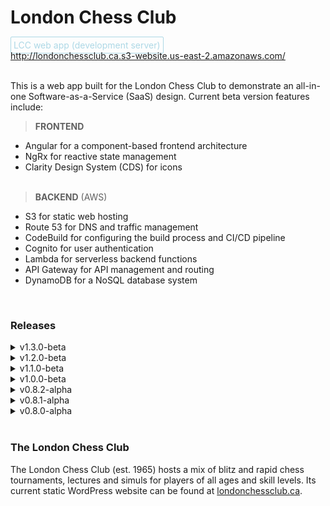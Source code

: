 # London Chess Club

<span style="color: lightblue; border: 1px solid lightblue; border-radius: 2px; padding: 4px;">LCC web app (development server)</span>
<br />
http://londonchessclub.ca.s3-website.us-east-2.amazonaws.com/
<br />
<br />

<p>
This is a web app built for the London Chess Club to demonstrate an all-in-one Software-as-a-Service (SaaS) design. Current beta version features include:
</p>

> <b>FRONTEND</b>

- Angular for a component-based frontend architecture
- NgRx for reactive state management
- Clarity Design System (CDS) for icons
  <br /><br />

> <b>BACKEND</b> (AWS)

- S3 for static web hosting
- Route 53 for DNS and traffic management
- CodeBuild for configuring the build process and CI/CD pipeline
- Cognito for user authentication
- Lambda for serverless backend functions
- API Gateway for API management and routing
- DynamoDB for a NoSQL database system

<br />
<h3>Releases</h3>

<details>
<summary style="cursor: pointer">v1.3.0-beta</summary>

**Released on TBD**

<h4>Features</h4>

- [Articles] Support banner images for articles
- [Articles] Create an Article Viewer screen to display the entire article whenever one is selected in the Article Grid
- [Articles] Remove unnecessary 'subtitle' field
- [Core] Improve screen layouts for XL-wide devices
- [Core] Improve truncation logic and support truncation by line count
- [Toasts] Modify all toast titles to make them more distinct from notification descriptions directly below

<h4>Refactor / Chores</h4>

- [Core] Use generic types for ServiceResponse's payload property for better type safety

<h4>Fixes</h4>

- [Core] Fix bug causing forms to submit twice when using the 'enter' key
- [Change Password] Fix bug preventing new password from being sent to the server

</details>

<details>
<summary style="cursor: pointer">v1.2.0-beta</summary>

**Released on October 4th, 2023**

<h4>Features</h4>

- [Core] Support submitting via 'enter' key in all forms
- [Change Password] Add ability to return to the previous page and request a new code after an email has already been entered

<h4>Refactor / Chores</h4>

- [Core] Simplify handling of form validation messages

<h4>Fixes</h4>

- [Core] Revert changes to algorithm of 'kebabize' helper function, ensuring that the correct CSS classes are added in the Members Table component
- [Core] Ensure all validator functions work as expected again, after major code refactor in the previous release

</details>

<details>
<summary style="cursor: pointer">v1.1.0-beta</summary>

**Released on August 31st, 2023**

<h4>Features</h4>

- [About] Embed Google Maps map of club location

<h4>Refactor / Chores</h4>

- [Core] Enforce strict typing and apply better formatting in all files using new ESLint, Prettier and Beautify set up
- [Core] Update and clean up this README file
- [Core] Ensure all functions have an explicit return type

</details>

<details>
<summary style="cursor: pointer">v1.0.0-beta</summary>

**Released on September 26th, 2022**

<h4>Refactor / Chores</h4>

- [Core] Clean up comments throughout codebase
- [Core] Add any missing information to this README file

<h4>Bug Fixes</h4>

- [Core] Revert accidental removal of DevTools module property 'logOnly' to re-disable all but logs when in a production environment

</details>

<details>
<summary style="cursor: pointer">v0.8.2-alpha</summary>

**Released on September 22nd, 2022**

<h4>Features</h4>

- [Articles] Add 'date created' and 'date edited' information to article cards
- [Schedule] Improve date formatting in schedule component
- [Core] Centre admin control links displayed above the schedule, members, and article-grid components
- [Core] Sanitize any actions in NgRx DevTools that include sensitive information

<h4>Refactor / Chores</h4>

- [Articles] Remove any unused code from article-grid and article-form components and resize the cards that make up the article-grid
- [Core] Clean up .gitignore file

</details>

<details>
<summary style="cursor: pointer">v0.8.1-alpha</summary>

**Released on September 13th, 2022**

<h4>Features</h4>

- [Core] Implement custom trackBy function to improve performance of ngFor directive's tracking algorithm

<h4>Refactor / Chores</h4>

- [Core] Wrap createEffect() callbacks with 'return' for easier debugging

<h4>Bug Fixes</h4>

- [Schedule] Correct faulty date format conversions used in schedule component

</details>

<details>
<summary style="cursor: pointer">v0.8.0-alpha</summary>

**Released on September 8th, 2022**

<h4>Features</h4>

- [Core] Integrate an NgRx (redux-based) infrastructure for state management
- [Core] Integrate various backend solutions through AWS, including: DynamoDB for a NoSQL database, Cognito and IAM for user authentication and authorization, API Gateway and Lambda functions for HTTP request manipulation and routing, S3 for static hosting, CodeBuild for an automated CI/CD pipeline triggered directly by GitHub PR merges, and Route 53 and CloudFront for DNS record management, CDN services, and traffic management
- [Core] Implement an assortment of basic UI/UX features, such as toast notifications, modals (pop-ups) for action confirmation, an alert bar at the top of the screen, and a loading spinner for when data is being fetched from the database
- [Nav] Implement a standard nav bar to route to the various pages available, including an icon-only view on smaller devices, and a user account section to house any account-specific information and actions
- [Auth] Implement user sign up, login, and change password flows, granting LCC committee members admin access to perform Create, Read, Update and Delete (CRUD) actions on any data which is regularly updated: currently members, articles, and scheduled events
- [Members] Implement basic members table and paginator components, fully fitted with sorting and filtering algorithms
- [Articles] _(Work in progress)_ Implement basic database CRUD functionality and a responsive grid layout for articles
- [Schedule] Implement basic CRUD functionality and a responsive table layout for all club events stored in the database
- [About] Create a responsive grid layout to organize the most commonly sought information about the club
- [Photo Gallery] Create a responsive grid layout to house photos from club meetings and club-organized events, including the functionality to enlarge photos in an image overlay 'preview' mode
- [Home] Create a responsive grid layout to showcase only the most pertinent information from other pages (such as only the next 4 events from the schedule, and a more limited amount of photos from the photo gallery)

</details>

<br />
<h3>The London Chess Club</h3>

The London Chess Club (est. 1965) hosts a mix of blitz and rapid chess tournaments, lectures and simuls for players of all ages and skill levels. Its current static WordPress website can be found at [londonchessclub.ca](https://www.londonchessclub.ca).
